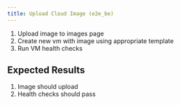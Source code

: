 ```yaml
---
title: Upload Cloud Image (e2e_be)
---
```

1. Upload image to images page
1. Create new vm with image using appropriate template
1. Run VM health checks

## Expected Results
1. Image should upload
1. Health checks should pass
